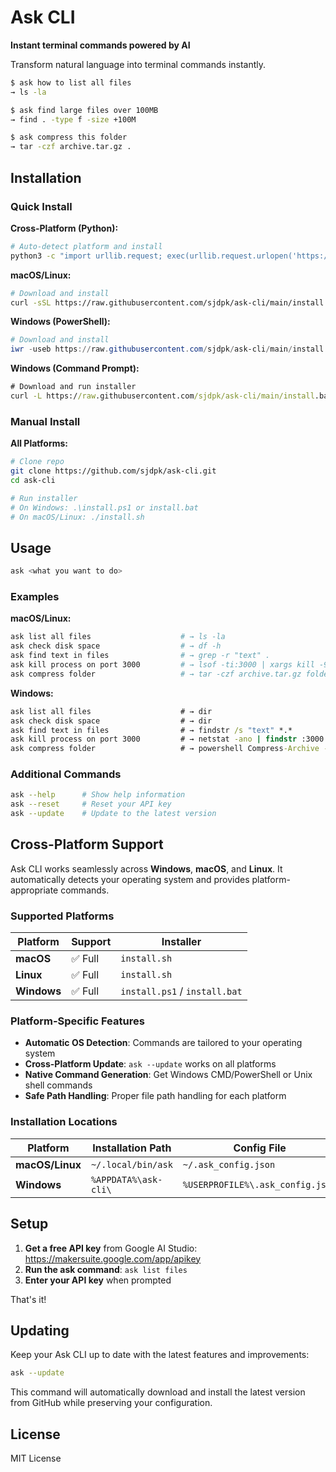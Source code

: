 # Ask CLI

**Instant terminal commands powered by AI**

Transform natural language into terminal commands instantly.

```bash
$ ask how to list all files
→ ls -la

$ ask find large files over 100MB
→ find . -type f -size +100M

$ ask compress this folder
→ tar -czf archive.tar.gz .
```

## Installation

### Quick Install

**Cross-Platform (Python):**
```bash
# Auto-detect platform and install
python3 -c "import urllib.request; exec(urllib.request.urlopen('https://raw.githubusercontent.com/sjdpk/ask-cli/main/install.py').read())"
```

**macOS/Linux:**
```bash
# Download and install
curl -sSL https://raw.githubusercontent.com/sjdpk/ask-cli/main/install.sh | bash
```

**Windows (PowerShell):**
```powershell
# Download and install
iwr -useb https://raw.githubusercontent.com/sjdpk/ask-cli/main/install.ps1 | iex
```

**Windows (Command Prompt):**
```cmd
# Download and run installer
curl -L https://raw.githubusercontent.com/sjdpk/ask-cli/main/install.bat -o install.bat && install.bat
```

### Manual Install

**All Platforms:**
```bash
# Clone repo
git clone https://github.com/sjdpk/ask-cli.git
cd ask-cli

# Run installer
# On Windows: .\install.ps1 or install.bat
# On macOS/Linux: ./install.sh
```

## Usage

```bash
ask <what you want to do>
```

### Examples

**macOS/Linux:**
```bash
ask list all files                    # → ls -la
ask check disk space                  # → df -h
ask find text in files                # → grep -r "text" .
ask kill process on port 3000         # → lsof -ti:3000 | xargs kill -9
ask compress folder                   # → tar -czf archive.tar.gz folder
```

**Windows:**
```cmd
ask list all files                    # → dir
ask check disk space                  # → dir
ask find text in files                # → findstr /s "text" *.*
ask kill process on port 3000         # → netstat -ano | findstr :3000
ask compress folder                   # → powershell Compress-Archive -Path . -DestinationPath archive.zip
```

### Additional Commands

```bash
ask --help      # Show help information
ask --reset     # Reset your API key
ask --update    # Update to the latest version
```

## Cross-Platform Support

Ask CLI works seamlessly across **Windows**, **macOS**, and **Linux**. It automatically detects your operating system and provides platform-appropriate commands.

### Supported Platforms

| Platform | Support | Installer |
|----------|---------|-----------|
| **macOS** | ✅ Full | `install.sh` |
| **Linux** | ✅ Full | `install.sh` |
| **Windows** | ✅ Full | `install.ps1` / `install.bat` |

### Platform-Specific Features

- **Automatic OS Detection**: Commands are tailored to your operating system
- **Cross-Platform Update**: `ask --update` works on all platforms
- **Native Command Generation**: Get Windows CMD/PowerShell or Unix shell commands
- **Safe Path Handling**: Proper file path handling for each platform

### Installation Locations

| Platform | Installation Path | Config File |
|----------|------------------|-------------|
| **macOS/Linux** | `~/.local/bin/ask` | `~/.ask_config.json` |
| **Windows** | `%APPDATA%\ask-cli\` | `%USERPROFILE%\.ask_config.json` |

## Setup

1. **Get a free API key** from Google AI Studio: https://makersuite.google.com/app/apikey
2. **Run the ask command**: `ask list files`
3. **Enter your API key** when prompted

That's it!

## Updating

Keep your Ask CLI up to date with the latest features and improvements:

```bash
ask --update
```

This command will automatically download and install the latest version from GitHub while preserving your configuration.

## License

MIT License
